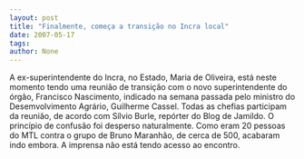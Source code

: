 ```yaml
---
layout: post
title: "Finalmente, começa a transição no Incra local"
date: 2007-05-17
tags: 
author: None
---
```

A ex-superintendente do Incra, no Estado, Maria de Oliveira, est&aacute; neste momento tendo uma reuni&atilde;o de transi&ccedil;&atilde;o com o novo superintendente do &oacute;rg&atilde;o, Francisco Nascimento, indicado na semana passada pelo ministro do Desemvolvimento Agr&aacute;rio, Guilherme Cassel.
Todas as chefias participam da reuni&atilde;o, de acordo com S&iacute;lvio Burle, rep&oacute;rter do Blog de Jamildo.
O princ&iacute;pio de confus&atilde;o foi desperso naturalmente. Como eram 20 pessoas do MTL contra o grupo de Bruno Maranh&atilde;o, de cerca de 500, acabaram indo embora.
A imprensa n&atilde;o est&aacute; tendo acesso ao encontro. 